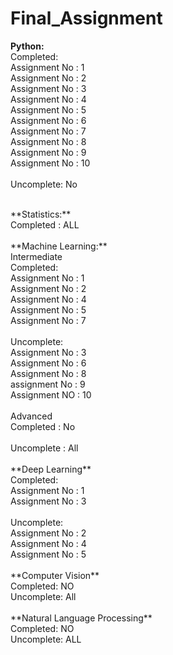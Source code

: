 # Final_Assignment <br>
**Python:**<br>
Completed: <br>
Assignment No : 1<br>
Assignment No : 2<br>
Assignment No : 3<br>
Assignment No : 4<br>
Assignment No : 5<br>
Assignment No : 6<br>
Assignment No : 7<br>
Assignment No : 8<br>
Assignment No : 9<br>
Assignment No : 10<br>
<br>
Uncomplete: No <br>

<br>
**Statistics:**<br>
Completed : ALL <br>
<br>
**Machine Learning:**<br>
Intermediate<br>
Completed:<br>
Assignment No : 1<br>
Assignment No : 2<br>
Assignment No : 4<br>
Assignment No : 5<br>
Assignment No : 7<br>
<br>
Uncomplete:<br>
Assignment No : 3<br>
Assignment No : 6<br>
Assignment No : 8<br>
assignment No : 9<br>
Assignment NO : 10<br>
<br>
Advanced<br>
Completed : No<br>
<br>
Uncomplete : All<br>
<br>
**Deep Learning**<br>
Completed:<br>
Assignment No : 1<br>
Assignment No : 3<br>
<br>
Uncomplete:<br>
Assignment No : 2<br>
Assignment No : 4<br>
Assignment No : 5<br>
<br>
**Computer Vision**<br>
Completed: NO<br>
Uncomplete: All<br>
<br>
**Natural Language Processing**<br>
Completed: NO<br>
Uncomplete: ALL<br>
